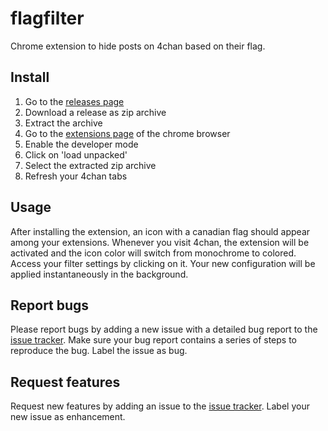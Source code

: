 # flagfilter
Chrome extension to hide posts on 4chan based on their flag.

## Install
1. Go to the [releases page](https://github.com/dgr4y/flagfilter/releases)
2. Download a release as zip archive
3. Extract the archive
4. Go to the [extensions page](chrome://extensions) of the chrome browser
5. Enable the developer mode
6. Click on 'load unpacked'
7. Select the extracted zip archive
8. Refresh your 4chan tabs

## Usage
After installing the extension, an icon with a canadian flag should appear
among your extensions. Whenever you visit 4chan, the extension will be 
activated and the icon color will switch from monochrome to colored.
Access your filter settings by clicking on it. Your new configuration will
be applied instantaneously in the background.

## Report bugs
Please report bugs by adding a new issue with a detailed bug report to the 
[issue tracker](https://github.com/dgr4y/flagfilter/issues). Make sure your 
bug report contains a series of steps to reproduce the bug. Label the issue 
as bug.

## Request features
Request new features by adding an issue to the 
[issue tracker](https://github.com/dgr4y/flagfilter/issues).
Label your new issue as enhancement.
